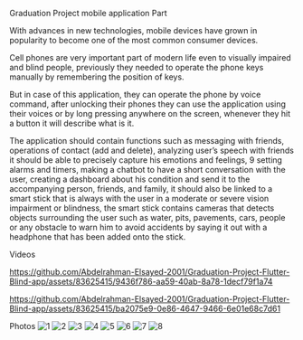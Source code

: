 Graduation Project mobile application Part

With advances in new technologies, mobile devices have grown in popularity to become one of the most common consumer devices.

Cell phones are very important part of modern life even to visually impaired and blind people, previously they needed to operate the phone keys manually by remembering the position of keys.

But in case of this application, they can operate the phone by voice command, after unlocking their phones they can use the application using their voices or by long pressing anywhere on the screen, whenever they hit a button it will describe what is it.

The application should contain functions such as messaging with friends, operations of contact (add and delete), analyzing user’s speech with friends it should be able to precisely capture his emotions and feelings, 9 setting alarms and timers, making a chatbot to have a short conversation with the user, creating a dashboard about his condition and send it to the accompanying person, friends, and family, it should also be linked to a smart stick that is always with the user in a moderate or severe vision impairment or blindness, the smart stick contains cameras that detects objects surrounding the user such as water, pits, pavements, cars, people or any obstacle to warn him to avoid accidents by saying it out with a headphone that has been added onto the stick.


Videos

https://github.com/Abdelrahman-Elsayed-2001/Graduation-Project-Flutter-Blind-app/assets/83625415/9436f786-aa59-40ab-8a78-1decf79f1a74



https://github.com/Abdelrahman-Elsayed-2001/Graduation-Project-Flutter-Blind-app/assets/83625415/ba2075e9-0e86-4647-9466-6e01e68c7d61



Photos
![1](https://github.com/Abdelrahman-Elsayed-2001/Graduation-Project-Flutter-Blind-app/assets/83625415/6a48a348-46d3-42dc-8f80-929d2fecc24a)
![2](https://github.com/Abdelrahman-Elsayed-2001/Graduation-Project-Flutter-Blind-app/assets/83625415/8024157e-893d-4de2-99b0-e181cca2e131)
![3](https://github.com/Abdelrahman-Elsayed-2001/Graduation-Project-Flutter-Blind-app/assets/83625415/b01f5713-f985-4c98-83e2-2a9b017ee2b4)
![4](https://github.com/Abdelrahman-Elsayed-2001/Graduation-Project-Flutter-Blind-app/assets/83625415/81248c09-db43-4aeb-86c5-401c630ae2a7)
![5](https://github.com/Abdelrahman-Elsayed-2001/Graduation-Project-Flutter-Blind-app/assets/83625415/aa95aa42-8a43-488c-8fcf-124e326b2d0f)
![6](https://github.com/Abdelrahman-Elsayed-2001/Graduation-Project-Flutter-Blind-app/assets/83625415/84985873-c457-43a2-ba98-73abee04f185)
![7](https://github.com/Abdelrahman-Elsayed-2001/Graduation-Project-Flutter-Blind-app/assets/83625415/969cd9f8-86d4-4e08-a8f9-ae22176ed6f3)
![8](https://github.com/Abdelrahman-Elsayed-2001/Graduation-Project-Flutter-Blind-app/assets/83625415/dc408322-8bf4-4060-a26b-8e417890e3e6)


